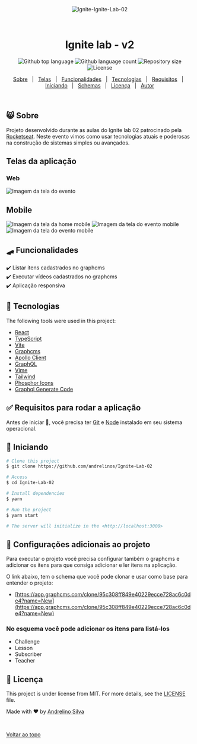 <div align="center" id="top">
  <img src="./.github/home.png" alt="Ignite-Ignite-Lab-02" />

  &#xa0;

  <!-- <a href="https://lab02.netlify.app">Demo</a> -->
</div>

<h1 align="center">Ignite lab - v2</h1>

<p align="center">
  <img alt="Github top language" src="https://img.shields.io/github/languages/top/andrelinos/Ignite-Lab-02?color=56BEB8">

  <img alt="Github language count" src="https://img.shields.io/github/languages/count/andrelinos/Ignite-Lab-02?color=56BEB8">

  <img alt="Repository size" src="https://img.shields.io/github/repo-size/andrelinos/Ignite-Lab-02?color=56BEB8">

  <img alt="License" src="https://img.shields.io/github/license/andrelinos/Ignite-Lab-02?color=56BEB8">

  <!-- <img alt="Github issues" src="https://img.shields.io/github/issues/andrelinos/Ignite-Lab-02?color=56BEB8" /> -->

  <!-- <img alt="Github forks" src="https://img.shields.io/github/forks/andrelinos/Ignite-Lab-02?color=56BEB8" /> -->

  <!-- <img alt="Github stars" src="https://img.shields.io/github/stars/andrelinos/Ignite-Lab-02?color=56BEB8" /> -->
</p>

<!-- Status -->

<!-- <h4 align="center">
	🚧  Lab 02 🚀 Under construction...  🚧
</h4>

<hr> -->

<p align="center">
  <a href="#-sobre">Sobre</a> &#xa0; | &#xa0;
  <a href="#telas-da-aplicação">Telas</a> &#xa0; | &#xa0;
  <a href="#skateboard-funcionalidades">Funcionalidades</a> &#xa0; | &#xa0;
  <a href="#rocket-tecnologias">Tecnologias</a> &#xa0; | &#xa0;
  <a href="#white_check_mark-requisitos-para-rodar-a-aplicação">Requisitos</a> &#xa0; | &#xa0;
  <a href="#checkered_flag-iniciando">Iniciando</a> &#xa0; | &#xa0;
  <a href="#-configurações-adicionais-ao-projeto">Schemas</a> &#xa0; | &#xa0;
  <a href="#memo-licença">Licença</a> &#xa0; | &#xa0;
  <a href="https://github.com/andrelinos" target="_blank">Autor</a>
</p>

<br>

## 😸 Sobre ##

Projeto desenvolvido durante as aulas do Ignite lab 02 patrocinado pela <a href="https://rocketseat.com.br/"> Rocketseat</a>.
Neste evento vimos como usar tecnologias atuais e poderosas na construção de sistemas simples ou avançados.

## Telas da aplicação

### Web ##

<img src="./.github/home-event.png" alt="Imagem da tela do evento" />

## Mobile ##

<img src="./.github/home-mobile.png" alt="Imagem da tela da home mobile" />
<img src="./.github/home-event-mobile.png" alt="Imagem da tela do evento mobile" />
<img src="./.github/sidebar-mobile.png" alt="Imagem da tela do evento mobile" />

## :skateboard: Funcionalidades ##

:heavy_check_mark: Listar itens cadastrados no graphcms\
:heavy_check_mark: Executar vídeos cadastrados no graphcms\
:heavy_check_mark: Aplicação responsiva

## :rocket: Tecnologias ##

The following tools were used in this project:

- [React](https://pt-br.reactjs.org/)
- [TypeScript](https://www.typescriptlang.org/)
- [Vite](https://vitejs.dev/)
- [Graphcms](https://graphcms.com/)
- [Apollo Client](https://www.apollographql.com/)
- [GraphQL](https://graphql.org/)
- [Vime](https://vimejs.com/)
- [Tailwind](https://tailwindcss.com/)
- [Phosphor Icons](https://phosphoricons.com/)
- [Graphql Generate Code](https://www.graphql-code-generator.com/)

## :white_check_mark: Requisitos para rodar a aplicação ##

Antes de iniciar :checkered_flag:, você precisa ter [Git](https://git-scm.com) e [Node](https://nodejs.org/en/) instalado em seu sistema operacional.

## :checkered_flag: Iniciando ##

```bash
# Clone this project
$ git clone https://github.com/andrelinos/Ignite-Lab-02

# Access
$ cd Ignite-Lab-02

# Install dependencies
$ yarn

# Run the project
$ yarn start

# The server will initialize in the <http://localhost:3000>
```

## 📡 Configurações adicionais ao projeto ##

Para executar o projeto você precisa configurar também o graphcms e adicionar os itens para que consiga adicionar e ler itens na aplicação.

O link abaixo, tem o schema que você pode clonar e usar como base para entender o projeto:

- [https://app.graphcms.com/clone/95c308ff849e40229ecce728ac6c0de4?name=New](https://app.graphcms.com/clone/95c308ff849e40229ecce728ac6c0de4?name=New)

### No esquema você pode adicionar os itens para listá-los

- Challenge
- Lesson
- Subscriber
- Teacher

## :memo: Licença ##

This project is under license from MIT. For more details, see the [LICENSE](LICENSE.md) file.

Made with :heart: by <a href="https://github.com/andrelinos" target="_blank">Andrelino Silva</a>

&#xa0;

<a href="#top">Voltar ao topo</a>
